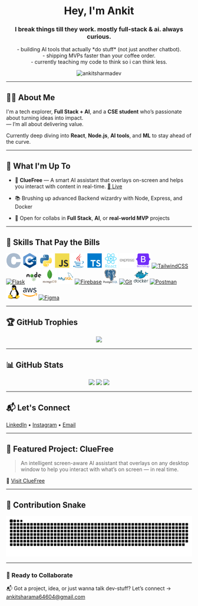 <h1 align="center">Hey, I'm Ankit</h1>
<h3 align="center">I break things till they work. mostly full-stack & ai. always curious.</h3>

<p align="center">
      - building AI tools that actually *do stuff* (not just another chatbot).<br>
      - shipping MVPs faster than your coffee order.<br>
     - currently teaching my code to think so i can think less.
</p>

<p align="center">
  <img src="https://komarev.com/ghpvc/?username=ankitsharmadev&label=👀+profile+views&color=0e75b6&style=flat" alt="ankitsharmadev" />
</p>


---


## 👨‍💻 About Me
I'm a tech explorer, **Full Stack + AI**, and a **CSE student** who’s passionate about turning ideas into impact.  
— I’m all about delivering value.

Currently deep diving into **React**, **Node.js**,  **AI tools**, and **ML** to stay ahead of the curve.

---

## 🚀 What I'm Up To
- 🔨 **ClueFree** — A smart AI assistant that overlays on-screen and helps you interact with content in real-time.
  [🔗 Live](https://cluefree.web.app)

- 📚 Brushing up advanced Backend wizardry with Node, Express, and Docker
- 🤝 Open for collabs in **Full Stack**, **AI**, or **real-world MVP** projects

---

## 💼 Skills That Pay the Bills
<div align="left">

<a href="https://www.cprogramming.com/" target="_blank" rel="noreferrer"><img src="https://raw.githubusercontent.com/devicons/devicon/master/icons/c/c-original.svg" width="40" height="40" alt="C" /></a>
<a href="https://www.w3schools.com/cpp/" target="_blank" rel="noreferrer"><img src="https://raw.githubusercontent.com/devicons/devicon/master/icons/cplusplus/cplusplus-original.svg" width="40" height="40" alt="C++" /></a>
<a href="https://www.python.org" target="_blank" rel="noreferrer"><img src="https://raw.githubusercontent.com/devicons/devicon/master/icons/python/python-original.svg" width="40" height="40" alt="Python" /></a>
<a href="https://developer.mozilla.org/en-US/docs/Web/JavaScript" target="_blank" rel="noreferrer"><img src="https://raw.githubusercontent.com/devicons/devicon/master/icons/javascript/javascript-original.svg" width="40" height="40" alt="JavaScript" /></a>
<a href="https://www.java.com" target="_blank" rel="noreferrer"><img src="https://raw.githubusercontent.com/devicons/devicon/master/icons/java/java-original.svg" width="40" height="40" alt="Java" /></a>
<a href="https://www.typescriptlang.org/" target="_blank" rel="noreferrer"><img src="https://raw.githubusercontent.com/devicons/devicon/master/icons/typescript/typescript-original.svg" width="40" height="40" alt="TypeScript" /></a>
<a href="https://reactjs.org/" target="_blank" rel="noreferrer"><img src="https://raw.githubusercontent.com/devicons/devicon/master/icons/react/react-original-wordmark.svg" width="40" height="40" alt="React" /></a>
<a href="https://expressjs.com" target="_blank" rel="noreferrer"><img src="https://raw.githubusercontent.com/devicons/devicon/master/icons/express/express-original-wordmark.svg" width="40" height="40" alt="Express" /></a>
<a href="https://getbootstrap.com" target="_blank" rel="noreferrer"><img src="https://raw.githubusercontent.com/devicons/devicon/master/icons/bootstrap/bootstrap-plain-wordmark.svg" width="40" height="40" alt="Bootstrap" /></a>
<a href="https://tailwindcss.com/" target="_blank" rel="noreferrer"><img src="https://www.vectorlogo.zone/logos/tailwindcss/tailwindcss-icon.svg" width="40" height="40" alt="TailwindCSS" /></a>
<a href="https://flask.palletsprojects.com/" target="_blank" rel="noreferrer"><img src="https://www.vectorlogo.zone/logos/pocoo_flask/pocoo_flask-icon.svg" width="40" height="40" alt="Flask" /></a>
<a href="https://nodejs.org" target="_blank" rel="noreferrer"><img src="https://raw.githubusercontent.com/devicons/devicon/master/icons/nodejs/nodejs-original-wordmark.svg" width="40" height="40" alt="Node.js" /></a>
<a href="https://www.mongodb.com/" target="_blank" rel="noreferrer"><img src="https://raw.githubusercontent.com/devicons/devicon/master/icons/mongodb/mongodb-original-wordmark.svg" width="40" height="40" alt="MongoDB" /></a>
<a href="https://www.mysql.com/" target="_blank" rel="noreferrer"><img src="https://raw.githubusercontent.com/devicons/devicon/master/icons/mysql/mysql-original-wordmark.svg" width="40" height="40" alt="MySQL" /></a>
<a href="https://firebase.google.com/" target="_blank" rel="noreferrer"><img src="https://www.vectorlogo.zone/logos/firebase/firebase-icon.svg" width="40" height="40" alt="Firebase" /></a>
<a href="https://www.postgresql.org/" target="_blank" rel="noreferrer"><img src="https://raw.githubusercontent.com/devicons/devicon/master/icons/postgresql/postgresql-original-wordmark.svg" width="40" height="40" alt="PostgreSQL" /></a>
<a href="https://git-scm.com/" target="_blank" rel="noreferrer"><img src="https://www.vectorlogo.zone/logos/git-scm/git-scm-icon.svg" width="40" height="40" alt="Git" /></a>
<a href="https://www.docker.com/" target="_blank" rel="noreferrer"><img src="https://raw.githubusercontent.com/devicons/devicon/master/icons/docker/docker-original-wordmark.svg" width="40" height="40" alt="Docker" /></a>
<a href="https://www.postman.com/" target="_blank" rel="noreferrer"><img src="https://www.vectorlogo.zone/logos/getpostman/getpostman-icon.svg" width="40" height="40" alt="Postman" /></a>
<a href="https://www.linux.org/" target="_blank" rel="noreferrer"><img src="https://raw.githubusercontent.com/devicons/devicon/master/icons/linux/linux-original.svg" width="40" height="40" alt="Linux" /></a>
<a href="https://aws.amazon.com" target="_blank" rel="noreferrer"><img src="https://raw.githubusercontent.com/devicons/devicon/master/icons/amazonwebservices/amazonwebservices-original-wordmark.svg" width="40" height="40" alt="AWS" /></a>
<a href="https://www.figma.com/" target="_blank" rel="noreferrer"><img src="https://www.vectorlogo.zone/logos/figma/figma-icon.svg" width="40" height="40" alt="Figma" /></a>
</div>

---
 

 

## 🏆 GitHub Trophies
<p align="center">
  <img src="https://github-profile-trophy.vercel.app/?username=ankitsharmadev&title=Commits,PullRequest,MultiLanguage,Repositories&margin-w=10&theme=radical" />
</p>

---

## 📊 GitHub Stats
<p align="center">
  <img src="https://github-readme-stats.vercel.app/api?username=ankitsharmadev&show_icons=true&theme=radical" />
  <img src="https://github-readme-streak-stats.herokuapp.com/?user=ankitsharmadev&theme=radical" />
  <img src="https://github-readme-stats.vercel.app/api/top-langs/?username=ankitsharmadev&layout=compact&theme=radical" />
</p>

---

## 📬 Let's Connect
<p align="left">
  <a href="https://www.linkedin.com/in/ankitsharama/">LinkedIn</a> •
  <a href="https://www.instagram.com/ankx.me/">Instagram</a> •
  <a href="mailto:ankitsharama64604@gmail.com">Email</a>
</p>

---

## 🧠 Featured Project: ClueFree
> An intelligent screen-aware AI assistant that overlays on any desktop window to help you interact with what’s on screen — in real time.

🔗 [Visit ClueFree](https://cluefree.web.app)

 

---

## 🐍 Contribution Snake

<p align="center">
  <img src="https://github.com/Platane/snk/raw/output/github-contribution-grid-snake.svg" alt="snake animation" />
</p>

 

 ---

### 🚀 Ready to Collaborate
📬 Got a project, idea, or just wanna talk dev-stuff?
Let’s connect → [ankitsharama64604@gmail.com](mailto:ankitsharama64604@gmail.com)
